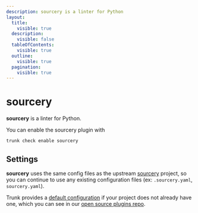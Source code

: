 ```yaml
---
description: sourcery is a linter for Python
layout:
  title:
    visible: true
  description:
    visible: false
  tableOfContents:
    visible: true
  outline:
    visible: true
  pagination:
    visible: true
---
```


# sourcery

**sourcery** is a linter for Python.

You can enable the sourcery plugin with

```shell
trunk check enable sourcery
```

## Settings


**sourcery** uses the same config files as the
upstream [sourcery](https://sourcery.ai/) project, so you can continue to use any
existing configuration files (ex: `.sourcery.yaml`, `sourcery.yaml`).
    

Trunk provides a [default configuration](https://github.com/trunk-io/plugins/tree/main/linters/sourcery) if your project does not already have one,
which you can see in our [open source plugins repo](https://github.com/trunk-io/plugins/tree/main).
